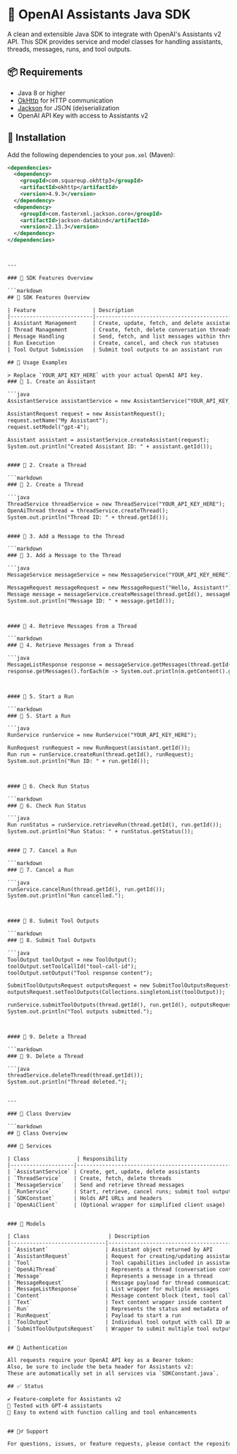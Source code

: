# 🧠 OpenAI Assistants Java SDK

A clean and extensible Java SDK to integrate with OpenAI's Assistants v2 API. This SDK provides service and model classes for handling assistants, threads, messages, runs, and tool outputs.

## 📦 Requirements

- Java 8 or higher
- [OkHttp](https://square.github.io/okhttp/) for HTTP communication
- [Jackson](https://github.com/FasterXML/jackson) for JSON (de)serialization
- OpenAI API Key with access to Assistants v2

## 🔧 Installation

Add the following dependencies to your `pom.xml` (Maven):

```xml
<dependencies>
  <dependency>
    <groupId>com.squareup.okhttp3</groupId>
    <artifactId>okhttp</artifactId>
    <version>4.9.3</version>
  </dependency>
  <dependency>
    <groupId>com.fasterxml.jackson.core</groupId>
    <artifactId>jackson-databind</artifactId>
    <version>2.13.3</version>
  </dependency>
</dependencies>



---

### 🧠 SDK Features Overview

```markdown
## 🧠 SDK Features Overview

| Feature                  | Description                                               |
|--------------------------|-----------------------------------------------------------|
| Assistant Management     | Create, update, fetch, and delete assistants              |
| Thread Management        | Create, fetch, delete conversation threads                |
| Message Handling         | Send, fetch, and list messages within threads             |
| Run Execution            | Create, cancel, and check run statuses                    |
| Tool Output Submission   | Submit tool outputs to an assistant run                   |

## 🧪 Usage Examples

> Replace `YOUR_API_KEY_HERE` with your actual OpenAI API key.
### 🔹 1. Create an Assistant

```java
AssistantService assistantService = new AssistantService("YOUR_API_KEY_HERE");

AssistantRequest request = new AssistantRequest();
request.setName("My Assistant");
request.setModel("gpt-4");

Assistant assistant = assistantService.createAssistant(request);
System.out.println("Created Assistant ID: " + assistant.getId());


#### 🔹 2. Create a Thread

```markdown
### 🔹 2. Create a Thread

```java
ThreadService threadService = new ThreadService("YOUR_API_KEY_HERE");
OpenAiThread thread = threadService.createThread();
System.out.println("Thread ID: " + thread.getId());


#### 🔹 3. Add a Message to the Thread

```markdown
### 🔹 3. Add a Message to the Thread

```java
MessageService messageService = new MessageService("YOUR_API_KEY_HERE");

MessageRequest messageRequest = new MessageRequest("Hello, Assistant!");
Message message = messageService.createMessage(thread.getId(), messageRequest);
System.out.println("Message ID: " + message.getId());



#### 🔹 4. Retrieve Messages from a Thread

```markdown
### 🔹 4. Retrieve Messages from a Thread

```java
MessageListResponse response = messageService.getMessages(thread.getId());
response.getMessages().forEach(m -> System.out.println(m.getContent().get(0).getText().getValue()));



#### 🔹 5. Start a Run

```markdown
### 🔹 5. Start a Run

```java
RunService runService = new RunService("YOUR_API_KEY_HERE");

RunRequest runRequest = new RunRequest(assistant.getId());
Run run = runService.createRun(thread.getId(), runRequest);
System.out.println("Run ID: " + run.getId());



#### 🔹 6. Check Run Status

```markdown
### 🔹 6. Check Run Status

```java
Run runStatus = runService.retrieveRun(thread.getId(), run.getId());
System.out.println("Run Status: " + runStatus.getStatus());


#### 🔹 7. Cancel a Run

```markdown
### 🔹 7. Cancel a Run

```java
runService.cancelRun(thread.getId(), run.getId());
System.out.println("Run cancelled.");



#### 🔹 8. Submit Tool Outputs

```markdown
### 🔹 8. Submit Tool Outputs

```java
ToolOutput toolOutput = new ToolOutput();
toolOutput.setToolCallId("tool-call-id");
toolOutput.setOutput("Tool response content");

SubmitToolOutputsRequest outputsRequest = new SubmitToolOutputsRequest();
outputsRequest.setToolOutputs(Collections.singletonList(toolOutput));

runService.submitToolOutputs(thread.getId(), run.getId(), outputsRequest);
System.out.println("Tool outputs submitted.");



#### 🔹 9. Delete a Thread

```markdown
### 🔹 9. Delete a Thread

```java
threadService.deleteThread(thread.getId());
System.out.println("Thread deleted.");


---

### 📂 Class Overview

```markdown
## 📂 Class Overview

### 📄 Services

| Class               | Responsibility                                              |
|--------------------|--------------------------------------------------------------|
| `AssistantService` | Create, get, update, delete assistants                       |
| `ThreadService`    | Create, fetch, delete threads                                |
| `MessageService`   | Send and retrieve thread messages                            |
| `RunService`       | Start, retrieve, cancel runs; submit tool outputs            |
| `SDKConstant`      | Holds API URLs and headers                                   |
| `OpenAiClient`     | (Optional wrapper for simplified client usage)               |


### 📄 Models

| Class                         | Description                                          |
|------------------------------|------------------------------------------------------|
| `Assistant`                  | Assistant object returned by API                     |
| `AssistantRequest`           | Request for creating/updating assistants             |
| `Tool`                       | Tool capabilities included in assistants             |
| `OpenAiThread`               | Represents a thread (conversation context)           |
| `Message`                    | Represents a message in a thread                     |
| `MessageRequest`             | Message payload for thread communication             |
| `MessageListResponse`        | List wrapper for multiple messages                   |
| `Content`                    | Message content block (text, tool calls, etc.)       |
| `Text`                       | Text content wrapper inside content                  |
| `Run`                        | Represents the status and metadata of a run          |
| `RunRequest`                 | Payload to start a run                               |
| `ToolOutput`                 | Individual tool output with call ID and content      |
| `SubmitToolOutputsRequest`   | Wrapper to submit multiple tool outputs              |


## 🔐 Authentication

All requests require your OpenAI API key as a Bearer token:
Also, be sure to include the beta header for Assistants v2:
These are automatically set in all services via `SDKConstant.java`.

## ✅ Status

✔️ Feature-complete for Assistants v2  
🧪 Tested with GPT-4 assistants  
🌱 Easy to extend with function calling and tool enhancements  


## 🙋‍♂️ Support

For questions, issues, or feature requests, please contact the repository maintainer or submit an issue on GitHub.




